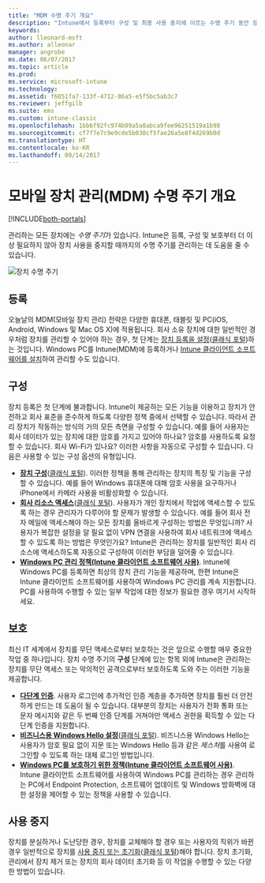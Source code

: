 ```yaml
---
title: "MDM 수명 주기 개요"
description: "Intune에서 등록부터 구성 및 최종 사용 중지에 이르는 수명 주기 동안 장치를 관리하는 데 어떤 도움을 주는지 알아봅니다."
keywords: 
author: lleonard-msft
ms.author: alleonar
manager: angrobe
ms.date: 06/07/2017
ms.topic: article
ms.prod: 
ms.service: microsoft-intune
ms.technology: 
ms.assetid: f6051fa7-133f-4712-86a5-e5f5bc5ab3c7
ms.reviewer: jeffgilb
ms.suite: ems
ms.custom: intune-classic
ms.openlocfilehash: 1bb6f92fc974b09a5a8abca9fee96251519a1b98
ms.sourcegitcommit: cf7f7e7c9e9cde5b030cf5fae26a5e8f4d269b0d
ms.translationtype: HT
ms.contentlocale: ko-KR
ms.lasthandoff: 09/14/2017
---
```

# <a name="overview-of-the-mobile-device-management-mdm-lifecycle"></a>모바일 장치 관리(MDM) 수명 주기 개요

[!INCLUDE[both-portals](./includes/note-for-both-portals.md)]

관리하는 모든 장치에는 *수명 주기*가 있습니다. Intune은 등록, 구성 및 보호부터 더 이상 필요하지 않아 장치 사용을 중지할 때까지의 수명 주기를 관리하는 데 도움을 줄 수 있습니다.

![장치 수명 주기](./media/device-lifecycle.png "Intune 장치 수명 주기")

## <a name="enroll"></a>등록
오늘날의 MDM(모바일 장치 관리) 전략은 다양한 휴대폰, 태블릿 및 PC(iOS, Android, Windows 및 Mac OS X)에 적용됩니다. 회사 소유 장치에 대한 일반적인 경우처럼 장치를 관리할 수 있어야 하는 경우, 첫 단계는 [장치 등록을 설정](device-enrollment.md)([클래식 포털](/intune-classic/deploy-use/enroll-devices-in-microsoft-intune))하는 것입니다. Windows PC를 Intune(MDM)에 등록하거나 [Intune 클라이언트 소프트웨어를 설치](/intune-classic/deploy-use/manage-windows-pcs-with-microsoft-intune)하여 관리할 수도 있습니다.

## <a name="configure"></a>구성
장치 등록은 첫 단계에 불과합니다. Intune이 제공하는 모든 기능을 이용하고 장치가 안전하고 회사 표준을 준수하게 하도록 다양한 정책 중에서 선택할 수 있습니다. 따라서 관리 장치가 작동하는 방식의 거의 모든 측면을 구성할 수 있습니다. 예를 들어 사용자는 회사 데이터가 있는 장치에 대한 암호를 가지고 있어야 하나요? 암호를 사용하도록 요청할 수 있습니다. 회사 Wi-Fi가 있나요? 이러한 사항을 자동으로 구성할 수 있습니다. 다음은 사용할 수 있는 구성 옵션의 유형입니다.

- [**장치 구성**](device-profiles.md)([클래식 포털](/intune-classic/deploy-use/manage-settings-and-features-on-your-devices-with-microsoft-intune-policies)). 이러한 정책을 통해 관리하는 장치의 특징 및 기능을 구성할 수 있습니다. 예를 들어 Windows 휴대폰에 대해 암호 사용을 요구하거나 iPhone에서 카메라 사용을 비활성화할 수 있습니다.
- [**회사 리소스 액세스**](device-profiles.md)([클래식 포털](/intune-classic/deploy-use/enable-access-to-company-resources-with-microsoft-intune)). 사용자가 개인 장치에서 작업에 액세스할 수 있도록 하는 경우 관리자가 다루어야 할 문제가 발생할 수 있습니다. 예를 들어 회사 전자 메일에 액세스해야 하는 모든 장치를 올바르게 구성하는 방법은 무엇입니까? 사용자가 복잡한 설정을 알 필요 없이 VPN 연결을 사용하여 회사 네트워크에 액세스할 수 있도록 하는 방법은 무엇인가요? Intune은 관리하는 장치를 일반적인 회사 리소스에 액세스하도록 자동으로 구성하여 이러한 부담을 덜어줄 수 있습니다.
- [**Windows PC 관리 정책(Intune 클라이언트 소프트웨어 사용)**](/intune-classic/deploy-use/common-windows-pc-management-tasks-with-the-microsoft-intune-computer-client). Intune에 Windows PC를 등록하면 최상의 장치 관리 기능을 제공하며, 한편 Intune은 Intune 클라이언트 소프트웨어를 사용하여 Windows PC 관리를 계속 지원합니다. PC를 사용하여 수행할 수 있는 일부 작업에 대한 정보가 필요한 경우 여기서 시작하세요.

## <a name="protect"></a>보호
최신 IT 세계에서 장치를 무단 액세스로부터 보호하는 것은 앞으로 수행할 매우 중요한 작업 중 하나입니다. 장치 수명 주기의 **구성** 단계에 있는 항목 외에 Intune은 관리하는 장치를 무단 액세스 또는 악의적인 공격으로부터 보호하도록 도와 주는 이러한 기능을 제공합니다.
- [**다단계 인증**](/intune-classic/deploy-use/protect-your-devices-with-microsoft-intune). 사용자 로그인에 추가적인 인증 계층을 추가하면 장치를 훨씬 더 안전하게 만드는 데 도움이 될 수 있습니다. 대부분의 장치는 사용자가 전화 통화 또는 문자 메시지와 같은 두 번째 인증 단계를 거쳐야만 액세스 권한을 획득할 수 있는 다단계 인증을 지원합니다.
- [**비즈니스용 Windows Hello 설정**](windows-hello.md)([클래식 포털](/intune-classic/deploy-use/control-microsoft-passport-settings-on-devices-with-microsoft-intune)). 비즈니스용 Windows Hello는 사용자가 암호 필요 없이 지문 또는 Windows Hello 등과 같은 *제스처*를 사용여 로그인할 수 있도록 하는 대체 로그인 방법입니다.
- [**Windows PC를 보호하기 위한 정책(Intune 클라이언트 소프트웨어 사용)**](/intune-classic/deploy-use/policies-to-protect-windows-pcs-in-microsoft-intune). Intune 클라이언트 소프트웨어를 사용하여 Windows PC를 관리하는 경우 관리하는 PC에서 Endpoint Protection, 소프트웨어 업데이트 및 Windows 방화벽에 대한 설정을 제어할 수 있는 정책을 사용할 수 있습니다.

## <a name="retire"></a>사용 중지
장치를 분실하거나 도난당한 경우, 장치를 교체해야 할 경우 또는 사용자의 직위가 바뀐 경우 일반적으로 장치를 [사용 중지 또는 초기화](device-management.md)([클래식 포털](/intune-classic/deploy-use/use-remote-wipe-to-help-protect-data-using-microsoft-intune))해야 합니다. 장치 초기화, 관리에서 장치 제거 또는 장치의 회사 데이터 초기화 등 이 작업을 수행할 수 있는 다양한 방법이 있습니다.
